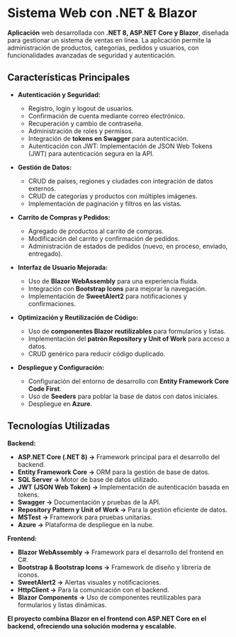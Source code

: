 # Sistema Web con .NET & Blazor

**Aplicación** web desarrollada con **.NET 8, ASP.NET Core y Blazor**, diseñada para gestionar un sistema de ventas en línea. La aplicación permite la administración de productos, categorías, pedidos y usuarios, con funcionalidades avanzadas de seguridad y autenticación. 

## **Características Principales**
- **Autenticación y Seguridad:**
  - Registro, login y logout de usuarios.
  - Confirmación de cuenta mediante correo electrónico.
  - Recuperación y cambio de contraseña.
  - Administración de roles y permisos.
  - Integración de **tokens en Swagger** para autenticación.
  - Autenticación con JWT: Implementación de JSON Web Tokens (JWT) para autenticación segura en la API.

- **Gestión de Datos:**
  - CRUD de países, regiones y ciudades con integración de datos externos.
  - CRUD de categorías y productos con múltiples imágenes.
  - Implementación de paginación y filtros en las vistas.

- **Carrito de Compras y Pedidos:**
  - Agregado de productos al carrito de compras.
  - Modificación del carrito y confirmación de pedidos.
  - Administración de estados de pedidos (nuevo, en proceso, enviado, entregado).

- **Interfaz de Usuario Mejorada:**
  - Uso de **Blazor WebAssembly** para una experiencia fluida.
  - Integración con **Bootstrap Icons** para mejorar la navegación.
  - Implementación de **SweetAlert2** para notificaciones y confirmaciones.

- **Optimización y Reutilización de Código:**
  - Uso de **componentes Blazor reutilizables** para formularios y listas.
  - Implementación del **patrón Repository y Unit of Work** para acceso a datos.
  - CRUD genérico para reducir código duplicado.

- **Despliegue y Configuración:**
  - Configuración del entorno de desarrollo con **Entity Framework Core Code First**.
  - Uso de **Seeders** para poblar la base de datos con datos iniciales.
  - Despliegue en **Azure**.

## **Tecnologías Utilizadas**
**Backend:**
- **ASP.NET Core (.NET 8) →** Framework principal para el desarrollo del backend.
- **Entity Framework Core →** ORM para la gestión de base de datos.
- **SQL Server →** Motor de base de datos utilizado.
- **JWT (JSON Web Token) →** Implementación de autenticación basada en tokens.
- **Swagger →** Documentación y pruebas de la API.
- **Repository Pattern y Unit of Work →** Para la gestión eficiente de datos.
- **MSTest →** Framework para pruebas unitarias.
- **Azure →** Plataforma de despliegue en la nube.

**Frontend:**
- **Blazor WebAssembly →** Framework para el desarrollo del frontend en C#.
- **Bootstrap & Bootstrap Icons →** Framework de diseño y librería de iconos.
- **SweetAlert2 →** Alertas visuales y notificaciones.
- **HttpClient →** Para la comunicación con el backend.
- **Blazor Components →** Uso de componentes reutilizables para formularios y listas dinámicas.

**El proyecto combina Blazor en el frontend con ASP.NET Core en el backend, ofreciendo una solución moderna y escalable.**


